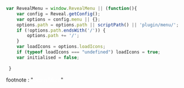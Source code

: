 ```js
var RevealMenu = window.RevealMenu || (function(){
	var config = Reveal.getConfig();
	var options = config.menu || {};
	options.path = options.path || scriptPath() || 'plugin/menu/';
	if (!options.path.endsWith('/')) {
		options.path += '/';
	}
	var loadIcons = options.loadIcons;
	if (typeof loadIcons === "undefined") loadIcons = true;
	var initialised = false;
	
 }
 ```

footnote : "<a style='text-decoration: none; color: white;' href='#/12'>Learn More</a>"


